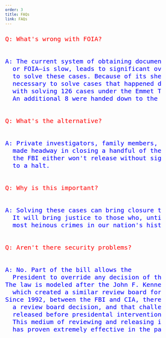 ```yaml
---
order: 3
title: FAQs
link: FAQs
---
```


<pre>

<font size="5" color="red">Q: What's wrong with FOIA? </font>



<font size="5" color="blue">A: The current system of obtaining documents—Freedom of Information Act requests, 
  or FOIA—is slow, leads to significant overeadaction, and makes it difficult for private investigators 
  to solve these cases. Because of its sheer size, the Department of Justice is unable to give the time 
  necessary to solve cases that happened decades ago but still are in need of resolution. When tasked 
  with solving 126 cases under the Emmet Till Act, the FBI closed 113 of these cases without resolution. 
  An additional 8 were handed down to the states, meaning the FBI no longer involved itself with them.</font>



<font size="5" color="red">Q: What's the alternative?</font>
  


<font size="5" color="blue">A: Private investigators, family members, and even high schoolers have 
  made headway in closing a handful of these cases. However, they can't do so without the documents 
  the FBI either won't release without significant redaction or release so slowly the cases come 
  to a halt.</font>



<font size="5" color="red">Q: Why is this important?</font>

 
 
<font size="5" color="blue">A: Solving these cases can bring closure to the families involved in these cases. 
  It will bring justice to those who, until now, have gone unpunished for committing some of the 
  most heinous crimes in our nation's history.</font>



<font size="5" color="red">Q: Aren't there security problems?</font>



<font size="5" color="blue">A: No. Part of the bill allows the 
  President to override any decision of the review board. 
The law is modeled after the John F. Kennedy Assassination Records Collection Act of 1992, 
  which created a similar review board for the Kennedy assassination. 
Since 1992, between the FBI and CIA, there has only ever been one challenge on 
  a review board decision, and that challenge was dropped and the document 
  released before presidental intervention was sought. 
  This medium of reviewing and releasing information 
  has proven extremely effective in the past.</font>





